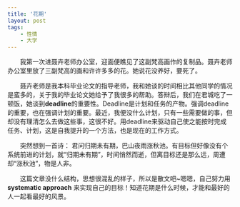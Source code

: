 ```yaml
---
title: '花期'
layout: post
tags:
    - 性情
    - 大学
---
```


<!-- ![](/media/files/2014/07/13/resized.jpg) -->
<!-- A201 -->

&emsp;&emsp;我第一次进聂卉老师办公室，迎面便瞧见了这副梵高画作的复制品。聂卉老师办公室里放了三副梵高的画和许许多多的花。她说花没养好，要死了。

&emsp;&emsp;聂卉老师是我本科毕业论文的指导老师，我和她谈的时间相比其他同学的情况是蛮多的，关于我的毕业论文她给予了我很多的帮助。答辩后，我们在君城吃了一顿饭，她谈到**deadline**的重要性。Deadline是计划和任务的产物。强调deadline的重要，也在强调计划的重要。最近，我便没什么计划，只有一些需要做的事，但却没有理清怎么去做这些事，这很不好。用deadline来驱动自己使之能按时完成任务、计划，这是自我提升的一个方法，也是现在的工作方式。

&emsp;&emsp;突然想到一首诗： 君问归期未有期，巴山夜雨涨秋池。有目标但好像没有个系统前进的计划，就“归期未有期”，时间悄然而逝，但离目标还是那么远，周遭却“涨秋池”，物是人非。

&emsp;&emsp;这篇文章没什么结构，思想很混乱的样子，所以是散文吧~嗯嗯，自己努力用**systematic approach** 来实现自己的目标！知道花期是什么时候，才能和最好的人一起看最好的风景。
